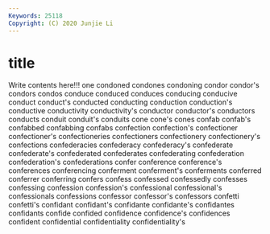 ```yaml
---
Keywords: 25118
Copyright: (C) 2020 Junjie Li
---
```


# title

Write contents here!!!
one 
condoned 
condones 
condoning 
condor
condor's 
condors 
condos 
conduce 
conduced 
conduces 
conducing 
conducive 
conduct 
conduct's
conducted 
conducting 
conduction 
conduction's 
conductive 
conductivity 
conductivity's 
conductor 
conductor's 
conductors
conducts 
conduit 
conduit's 
conduits 
cone 
cone's 
cones 
confab 
confab's 
confabbed
confabbing 
confabs 
confection 
confection's 
confectioner 
confectioner's 
confectioneries 
confectioners 
confectionery 
confectionery's
confections 
confederacies 
confederacy 
confederacy's 
confederate 
confederate's 
confederated 
confederates 
confederating 
confederation
confederation's 
confederations 
confer 
conference 
conference's 
conferences 
conferencing 
conferment 
conferment's 
conferments
conferred 
conferrer 
conferring 
confers 
confess 
confessed 
confessedly 
confesses 
confessing 
confession
confession's 
confessional 
confessional's 
confessionals 
confessions 
confessor 
confessor's 
confessors 
confetti 
confetti's
confidant 
confidant's 
confidante 
confidante's 
confidantes 
confidants 
confide 
confided 
confidence 
confidence's
confidences 
confident 
confidential 
confidentiality 
confidentiality's 
